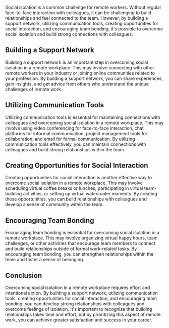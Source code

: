 
Social isolation is a common challenge for remote workers. Without regular face-to-face interaction with colleagues, it can be challenging to build relationships and feel connected to the team. However, by building a support network, utilizing communication tools, creating opportunities for social interaction, and encouraging team bonding, it's possible to overcome social isolation and build strong connections with colleagues.

Building a Support Network
--------------------------

Building a support network is an important step in overcoming social isolation in a remote workplace. This may involve connecting with other remote workers in your industry or joining online communities related to your profession. By building a support network, you can share experiences, gain insights, and get advice from others who understand the unique challenges of remote work.

Utilizing Communication Tools
-----------------------------

Utilizing communication tools is essential for maintaining connections with colleagues and overcoming social isolation in a remote workplace. This may involve using video conferencing for face-to-face interaction, chat platforms for informal communication, project management tools for collaboration, and email for formal communication. By utilizing communication tools effectively, you can maintain connections with colleagues and build strong relationships within the team.

Creating Opportunities for Social Interaction
---------------------------------------------

Creating opportunities for social interaction is another effective way to overcome social isolation in a remote workplace. This may involve scheduling virtual coffee breaks or lunches, participating in virtual team-building activities, or setting up virtual watercooler moments. By creating these opportunities, you can build relationships with colleagues and develop a sense of community within the team.

Encouraging Team Bonding
------------------------

Encouraging team bonding is essential for overcoming social isolation in a remote workplace. This may involve organizing virtual happy hours, team challenges, or other activities that encourage team members to connect and build relationships outside of formal work-related tasks. By encouraging team bonding, you can strengthen relationships within the team and foster a sense of belonging.

Conclusion
----------

Overcoming social isolation in a remote workplace requires effort and intentional action. By building a support network, utilizing communication tools, creating opportunities for social interaction, and encouraging team bonding, you can develop strong relationships with colleagues and overcome feelings of isolation. It's important to recognize that building relationships takes time and effort, but by prioritizing this aspect of remote work, you can achieve greater satisfaction and success in your career.
